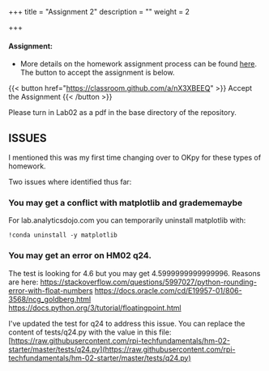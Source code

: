 +++
title = "Assignment 2"
description = ""
weight = 2

+++


#### Assignment:
- More details on the homework assignment process can be found [here](/mgmt6560-sp18/assignments/). The button to accept the assignment is below.

{{< button href="https://classroom.github.com/a/nX3XBEEQ" >}} Accept the Assignment {{< /button >}}

Please turn in Lab02 as a pdf in the base directory of the repository.


## ISSUES

I mentioned this was my first time changing over to OKpy for these types of homework.

Two issues where identified thus far:

### You may get a conflict with matplotlib and gradememaybe

For lab.analyticsdojo.com you can temporarily uninstall matplotlib with:
```
!conda uninstall -y matplotlib
```

### You may get an error on HM02 q24.

The test is looking for 4.6 but you may get 4.5999999999999996. Reasons are here:
https://stackoverflow.com/questions/5997027/python-rounding-error-with-float-numbers
https://docs.oracle.com/cd/E19957-01/806-3568/ncg_goldberg.html
https://docs.python.org/3/tutorial/floatingpoint.html

I've updated the test for q24 to address this issue. You can replace the content of tests/q24.py with the value in this file:
[https://raw.githubusercontent.com/rpi-techfundamentals/hm-02-starter/master/tests/q24.py](https://raw.githubusercontent.com/rpi-techfundamentals/hm-02-starter/master/tests/q24.py)
